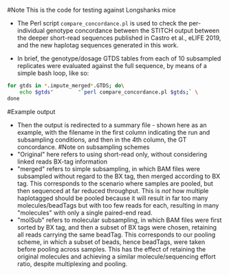 #Note
This is the code for testing against Longshanks mice

- The Perl script `compare_concordance.pl` is used to check the per-individual genotype concordance between the STITCH output between the deeper short-read sequences published in Castro et al., eLIFE 2019, and the new haplotag sequences generated in this work.

- In brief, the genotype/dosage GTDS tables from each of 10 subsampled replicates were evaluated against the full sequence, by means of a simple bash loop, like so:

```bash
for gtds in *.impute_merged*.GTDS; do\
    echo $gtds"        "`perl compare_concordance.pl $gtds;` \
done
```
#Example output
- Then the output is redirected to a summary file - shown here as an example, with the filename in the first column indicating the run and subsampling conditions, and then in the 4th column, the GT concordance.
#Note on subsampling schemes
- "Original" here refers to using short-read only, without considering linked reads BX-tag information
- "merged" refers to simple subsampling, in which BAM files were subsampled without regard to the BX tag, then merged according to BX tag. This corresponds to the scenario where samples are pooled, but then sequenced at far reduced throughput. This is *not* how multiple haplotagged should be pooled because it will result in far too many molecules/beadTags but with too few reads for each, resulting in many "molecules" with only a single paired-end read.
- "molSub" refers to molecular subsampling, in which BAM files were first sorted by BX tag, and then a subset of BX tags were chosen, retaining all reads carrying the same beadTag. This corresponds to our pooling scheme, in which a subset of beads, hence beadTags, were taken before pooling across samples. This has the effect of retaining the original molecules and achieving a similar molecule/sequencing effort ratio, despite multiplexing and pooling.
